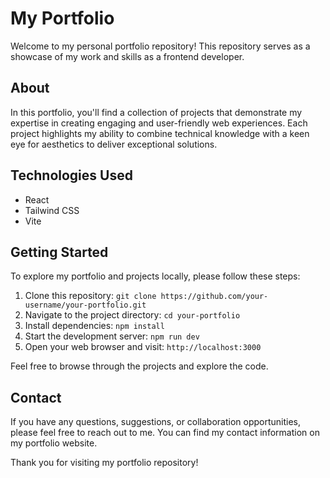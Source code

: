 # My Portfolio

Welcome to my personal portfolio repository! This repository serves as a showcase of my work and skills as a frontend developer.

## About

In this portfolio, you'll find a collection of projects that demonstrate my expertise in creating engaging and user-friendly web experiences. Each project highlights my ability to combine technical knowledge with a keen eye for aesthetics to deliver exceptional solutions.

## Technologies Used

- React
- Tailwind CSS
- Vite

## Getting Started

To explore my portfolio and projects locally, please follow these steps:

1. Clone this repository: `git clone https://github.com/your-username/your-portfolio.git`
2. Navigate to the project directory: `cd your-portfolio`
3. Install dependencies: `npm install`
4. Start the development server: `npm run dev`
5. Open your web browser and visit: `http://localhost:3000`

Feel free to browse through the projects and explore the code.

## Contact

If you have any questions, suggestions, or collaboration opportunities, please feel free to reach out to me. You can find my contact information on my portfolio website.

Thank you for visiting my portfolio repository!
